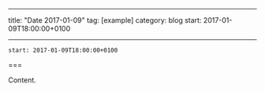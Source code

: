 
---
title: "Date 2017-01-09"
tag: [example]
category: blog
start: 2017-01-09T18:00:00+0100

---

``start: 2017-01-09T18:00:00+0100``

===

Content.
